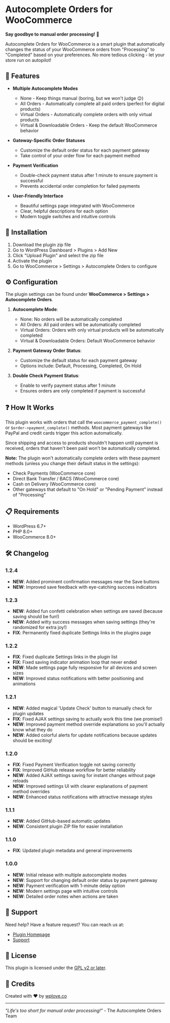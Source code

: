 # Autocomplete Orders for WooCommerce

**Say goodbye to manual order processing!** 👋

Autocomplete Orders for WooCommerce is a smart plugin that automatically changes the status of your WooCommerce orders from "Processing" to "Completed" based on your preferences. No more tedious clicking - let your store run on autopilot!

## 🚀 Features

* **Multiple Autocomplete Modes**
  * None - Keep things manual (boring, but we won't judge 😉)
  * All Orders - Automatically complete all paid orders (perfect for digital products)
  * Virtual Orders - Automatically complete orders with only virtual products
  * Virtual & Downloadable Orders - Keep the default WooCommerce behavior

* **Gateway-Specific Order Statuses**
  * Customize the default order status for each payment gateway
  * Take control of your order flow for each payment method

* **Payment Verification**
  * Double-check payment status after 1 minute to ensure payment is successful
  * Prevents accidental order completion for failed payments

* **User-Friendly Interface**
  * Beautiful settings page integrated with WooCommerce
  * Clear, helpful descriptions for each option
  * Modern toggle switches and intuitive controls

## 🔌 Installation

1. Download the plugin zip file
2. Go to WordPress Dashboard > Plugins > Add New
3. Click "Upload Plugin" and select the zip file
4. Activate the plugin
5. Go to WooCommerce > Settings > Autocomplete Orders to configure

## ⚙️ Configuration

The plugin settings can be found under **WooCommerce > Settings > Autocomplete Orders**.

1. **Autocomplete Mode**:
   * None: No orders will be automatically completed
   * All Orders: All paid orders will be automatically completed
   * Virtual Orders: Orders with only virtual products will be automatically completed
   * Virtual & Downloadable Orders: Default WooCommerce behavior

2. **Payment Gateway Order Status**:
   * Customize the default status for each payment gateway
   * Options include: Default, Processing, Completed, On Hold

3. **Double Check Payment Status**:
   * Enable to verify payment status after 1 minute
   * Ensures orders are only completed if payment is successful

## ❓ How It Works

This plugin works with orders that call the `woocommerce_payment_complete()` or `$order->payment_complete()` methods. Most payment gateways like PayPal and credit cards trigger this action automatically.

Since shipping and access to products shouldn't happen until payment is received, orders that haven't been paid won't be automatically completed.

**Note:** The plugin won't automatically complete orders with these payment methods (unless you change their default status in the settings):
* Check Payments (WooCommerce core)
* Direct Bank Transfer / BACS (WooCommerce core)
* Cash on Delivery (WooCommerce core)
* Other gateways that default to "On Hold" or "Pending Payment" instead of "Processing"

## 📋 Requirements

* WordPress 6.7+
* PHP 8.0+
* WooCommerce 8.0+

## 🛠️ Changelog

### 1.2.4
* **NEW**: Added prominent confirmation messages near the Save buttons
* **NEW**: Improved save feedback with eye-catching success indicators

### 1.2.3
* **NEW**: Added fun confetti celebration when settings are saved (because saving should be fun!)
* **NEW**: Added witty success messages when saving settings (they're randomized for extra joy!)
* **FIX**: Permanently fixed duplicate Settings links in the plugins page

### 1.2.2
* **FIX**: Fixed duplicate Settings links in the plugin list
* **FIX**: Fixed saving indicator animation loop that never ended
* **NEW**: Made settings page fully responsive for all devices and screen sizes
* **NEW**: Improved status notifications with better positioning and animations

### 1.2.1
* **NEW**: Added magical 'Update Check' button to manually check for plugin updates
* **FIX**: Fixed AJAX settings saving to actually work this time (we promise!)
* **NEW**: Improved payment method override explanations so you'll actually know what they do
* **NEW**: Added colorful alerts for update notifications because updates should be exciting!

### 1.2.0
* **FIX**: Fixed Payment Verification toggle not saving correctly
* **FIX**: Improved GitHub release workflow for better reliability  
* **NEW**: Added AJAX settings saving for instant changes without page reloads
* **NEW**: Improved settings UI with clearer explanations of payment method overrides
* **NEW**: Enhanced status notifications with attractive message styles

### 1.1.1
* **NEW**: Added GitHub-based automatic updates
* **NEW**: Consistent plugin ZIP file for easier installation

### 1.1.0
* **FIX**: Updated plugin metadata and general improvements

### 1.0.0
* **NEW**: Initial release with multiple autocomplete modes
* **NEW**: Support for changing default order status by payment gateway
* **NEW**: Payment verification with 1-minute delay option
* **NEW**: Modern settings page with intuitive controls
* **NEW**: Detailed order notes when actions are taken

## 🌟 Support

Need help? Have a feature request? You can reach us at:
* [Plugin Homepage](https://wplove.co/community/space/plugins-themes/home)
* [Support](https://wplove.co)

## 📝 License

This plugin is licensed under the [GPL v2 or later](https://www.gnu.org/licenses/gpl-2.0.html).

## 🙏 Credits

Created with ❤️ by [wplove.co](https://wplove.co/community/space/plugins-themes/home)

---

*"Life's too short for manual order processing!"* - The Autocomplete Orders Team 